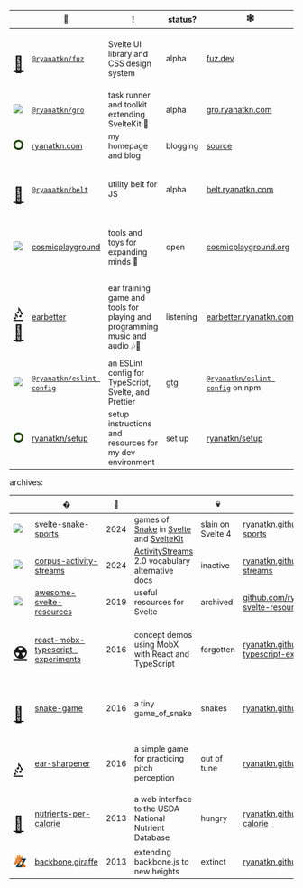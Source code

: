 |                                                                                                                                                                                      | 🐢                                                                     | !                                                                            | status?   | 🕸️                                                                                        | topics                                                                                                                                                                                                                                                      |
| ------------------------------------------------------------------------------------------------------------------------------------------------------------------------------------ | ---------------------------------------------------------------------- | ---------------------------------------------------------------------------- | --------- | ----------------------------------------------------------------------------------------- | ----------------------------------------------------------------------------------------------------------------------------------------------------------------------------------------------------------------------------------------------------------- |
| <a href="https://github.com/ryanatkn/fuz"><h1>🧶</h1></a>                                                                                                                            | [`@ryanatkn/fuz`](https://github.com/ryanatkn/fuz)                     | Svelte UI library and CSS design system                                      | alpha     | [fuz.dev](https://www.fuz.dev/)                                                           | [web](https://github.com/topics/web) [design-system](https://github.com/topics/design-system) [svelte](https://github.com/topics/svelte) [sveltekit](https://github.com/topics/sveltekit) [css](https://github.com/topics/css)                              |
| <a href="https://github.com/ryanatkn/gro"><img src="https://raw.githubusercontent.com/ryanatkn/gro/main/static/favicon.png" /></a>                                                   | [`@ryanatkn/gro`](https://github.com/ryanatkn/gro)                     | task runner and toolkit extending SvelteKit 🌰                               | alpha     | <a href="https://gro.ryanatkn.com/">gro.ryanatkn.com</a>                                  | [web](https://github.com/topics/web) [svelte](https://github.com/topics/svelte) [sveltekit](https://github.com/topics/sveltekit) [typescript](https://github.com/topics/typescript)                                                                         |
| <a href="https://www.ryanatkn.com/"><img src="https://raw.githubusercontent.com/ryanatkn/ryanatkn.com/main/static/favicon.png" /></a>                                                | [ryanatkn.com](https://www.ryanatkn.com/)                              | my homepage and blog                                                         | blogging  | [source](https://github.com/ryanatkn/ryanatkn.com)                                        | [web](https://github.com/topics/web)                                                                                                                                                                                                                        |
| <a href="https://github.com/ryanatkn/belt"><h1>🦕</h1></a>                                                                                                                           | [`@ryanatkn/belt`](https://github.com/ryanatkn/belt)                   | utility belt for JS                                                          | alpha     | [belt.ryanatkn.com](https://belt.ryanatkn.com/)                                           | [javascript](https://github.com/topics/javascript) [library](https://github.com/topics/library) [typescript](https://github.com/topics/typescript) [web](https://github.com/topics/web)                                                                     |
| <a href="https://github.com/ryanatkn/cosmicplayground"><img src="https://raw.githubusercontent.com/ryanatkn/cosmicplayground/main/static/assets/characters/cosmic-kitty.webp" /></a> | [cosmicplayground](https://github.com/ryanatkn/cosmicplayground)       | tools and toys for expanding minds 🌌                                        | open      | [cosmicplayground.org](https://www.cosmicplayground.org/)                                 | [web](https://github.com/topics/web) [game](https://github.com/topics/game) [space](https://github.com/topics/space) [svelte](https://github.com/topics/svelte) [sveltekit](https://github.com/topics/sveltekit) [pixijs](https://github.com/topics/pixijs) |
| <a href="https://github.com/ryanatkn/earbetter"><h1>🎶🦜</h1></a>                                                                                                                    | [earbetter](https://github.com/ryanatkn/earbetter)                     | ear training game and tools for playing and programming music and audio 🎶🦜 | listening | [earbetter.ryanatkn.com](https://earbetter.ryanatkn.com/)                                 | [ear-training](https://github.com/topics/ear-training) [ear-training-game](https://github.com/topics/ear-training-game) [game](https://github.com/topics/game) [music](https://github.com/topics/music) [audio](https://github.com/topics/audio)            |
| <a href="https://github.com/ryanatkn/eslint-config"><img src="https://avatars.githubusercontent.com/u/6019716?s=200&v=4" /></a>                                                      | [`@ryanatkn/eslint-config`](https://github.com/ryanatkn/eslint-config) | an ESLint config for TypeScript, Svelte, and Prettier                        | gtg       | [`@ryanatkn/eslint-config`](https://www.npmjs.com/package/@ryanatkn/eslint-config) on npm | [eslint](https://github.com/topics/eslint) [svelte](https://github.com/topics/svelte) [typescript](https://github.com/topics/typescript)                                                                                                                    |
| <a href="https://github.com/ryanatkn/setup"><img src="https://raw.githubusercontent.com/ryanatkn/ryanatkn.com/main/static/favicon.png" /></a>                                        | [ryanatkn/setup](https://github.com/ryanatkn/setup)                    | setup instructions and resources for my dev environment                      | set up    | [ryanatkn/setup](https://github.com/ryanatkn/setup)                                       | [dev-setup](https://github.com/topics/dev-setup) [web](https://github.com/topics/web)                                                                                                                                                                       |

archives:

|                                                                                                                                                                                | �                                                                                                  | 🦴   |                                                                                                                                   | 💀                | 🕸️                                                                                                                    |                                                                                                                                                                                                                         |
| ------------------------------------------------------------------------------------------------------------------------------------------------------------------------------ | -------------------------------------------------------------------------------------------------- | ---- | --------------------------------------------------------------------------------------------------------------------------------- | ----------------- | --------------------------------------------------------------------------------------------------------------------- | ----------------------------------------------------------------------------------------------------------------------------------------------------------------------------------------------------------------------- |
| <a href="https://github.com/ryanatkn/svelte-snake-sports"><img src="https://raw.githubusercontent.com/ryanatkn/svelte-snake-sports/main/static/favicon.png" /></a>             | [svelte-snake-sports](https://github.com/ryanatkn/svelte-snake-sports)                             | 2024 | games of [Snake](https://wikipedia.org/wiki/Snake_game) in [Svelte](https://svelte.dev/) and [SvelteKit](https://kit.svelte.dev/) | slain on Svelte 4 | [ryanatkn.github.io/svelte-snake-sports](https://ryanatkn.github.io/svelte-snake-sports/)                             | sss 🐍 [web](https://github.com/topics/web) [game](https://github.com/topics/game) [snake](https://github.com/topics/snake) [svelte](https://github.com/topics/svelte) [sveltekit](https://github.com/topics/sveltekit) |
| <a href="https://github.com/ryanatkn/corpus-activity-streams"><img src="https://avatars.githubusercontent.com/u/219549?s=200&v=4" /></a>                                       | [corpus-activity-streams](https://github.com/ryanatkn/corpus-activity-streams)                     | 2024 | [ActivityStreams](<https://en.wikipedia.org/wiki/Activity_Streams_(format)>) 2.0 vocabulary alternative docs                      | inactive          | [ryanatkn.github.io/corpus-activity-streams](https://ryanatkn.github.io/corpus-activity-streams/)                     | [activitystreams](https://github.com/topics/activitystreams) [activitypub](https://github.com/topics/activitypub) [fediverse](https://github.com/topics/fediverse)                                                      |
| <a href="https://github.com/ryanatkn/awesome-svelte-resources"><img src="https://raw.githubusercontent.com/ryanatkn/awesome-svelte-resources/master/svelte-logo.svg" /></a>    | [awesome-svelte-resources](https://github.com/ryanatkn/awesome-svelte-resources)                   | 2019 | useful resources for Svelte                                                                                                       | archived          | [github.com/ryanatkn/awesome-svelte-resources](https://github.com/ryanatkn/awesome-svelte-resources/)                 | [svelte](https://github.com/topics/svelte) [javascript](https://github.com/topics/javascript) [web](https://github.com/topics/web)                                                                                      |
| <h1><a href="https://github.com/ryanatkn/react-mobx-typescript-experiments">☢️</a></h1>                                                                                        | [react-mobx-typescript-experiments](https://github.com/ryanatkn/react-mobx-typescript-experiments) | 2016 | concept demos using MobX with React and TypeScript                                                                                | forgotten         | [ryanatkn.github.io/react-mobx-typescript-experiments](https://ryanatkn.github.io/react-mobx-typescript-experiments/) | shrug                                                                                                                                                                                                                   |
| <h1><a href="https://github.com/ryanatkn/snake-game">🐍</a></h1>                                                                                                               | [snake-game](https://github.com/ryanatkn/snake-game)                                               | 2016 | a tiny game_of_snake                                                                                                              | snakes            | [ryanatkn.github.io/snake-game](http://ryanatkn.github.io/snake-game)                                                 | interview question, successor is [svelte_snake_sports](https://github.com/ryanatkn/svelte_snake_sports)                                                                                                                 |
| <h1><a href="https://github.com/ryanatkn/ear-sharpener">🎶</a></h1>                                                                                                            | [ear-sharpener](https://github.com/ryanatkn/ear-sharpener)                                         | 2016 | a simple game for practicing pitch perception                                                                                     | out of tune       | [ryanatkn.github.io/ear-sharpener](http://ryanatkn.github.io/ear-sharpener)                                           | do not use this much, it's literally out of tune, successor is [earbetter](https://github.com/ryanatkn/earbetter)                                                                                                       |
| <h1><a href="https://github.com/ryanatkn/nutrients-per-calorie">🐬</a></h1>                                                                                                    | [nutrients-per-calorie](https://github.com/ryanatkn/nutrients-per-calorie)                         | 2013 | a web interface to the USDA National Nutrient Database                                                                            | hungry            | [ryanatkn.github.io/nutrients-per-calorie](http://ryanatkn.github.io/nutrients-per-calorie)                           | food                                                                                                                                                                                                                    |
| <a href="https://github.com/ryanatkn/backbone.giraffe"><img src="https://raw.githubusercontent.com/ryanatkn/backbone.giraffe/master/dist/docs/img/backbone.giraffe.png" /></a> | [backbone.giraffe](https://github.com/ryanatkn/backbone.giraffe)                                   | 2013 | extending backbone.js to new heights                                                                                              | extinct           | [ryanatkn.github.io/backbone.giraffe](https://ryanatkn.github.io/backbone.giraffe/)                                   | rip🦴️🦒                                                                                                                                                                                                                |
